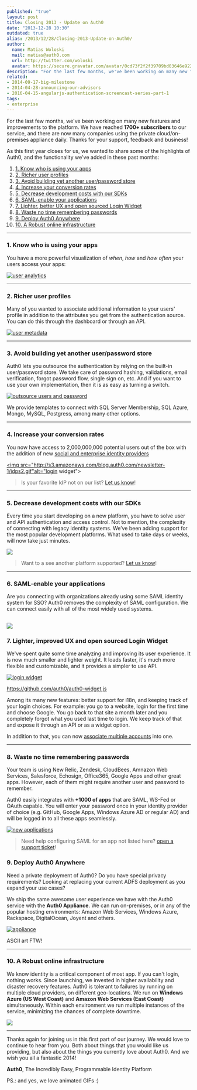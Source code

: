 ```yaml
---
published: "true"
layout: post
title: Closing 2013 - Update on Auth0
date: "2013-12-28 10:30"
outdated: true
alias: /2013/12/28/Closing-2013-Update-on-Auth0/
author:
  name: Matias Woloski
  mail: matias@auth0.com
  url: http://twitter.com/woloski
  avatar: https://secure.gravatar.com/avatar/0cd73f2f2f39709bd03646e9225cc3d3?s=60
description: "For the last few months, we've been working on many new features and improvements to the platform."
related:
- 2014-09-17-big-milestone
- 2014-04-28-announcing-our-advisors
- 2016-04-15-angularjs-authentication-screencast-series-part-1
tags:
- enterprise
---
```



For the last few months, we've been working on many new features and improvements to the platform.
We have reached **1700+ subscribers** to our service, and there are now many companies using the private cloud/on-premises appliance daily. Thanks for your support, feedback and business!

As this first year closes for us, we wanted to share some of the highlights of Auth0, and the functionality we've added in these past months:

<ol style="font-size: 14px;">
  <li><a href="#1">1. Know who is using your apps</a></li>
  <li><a href="#2">2. Richer user profiles</a></li>
  <li><a href="#3">3. Avoid building yet another user/password store</a></li>
  <li><a href="#4">4. Increase your conversion rates</a></li>
  <li><a href="#5">5. Decrease development costs with our SDKs</a></li>
  <li><a href="#6">6. SAML-enable your applications</a></li>
  <li><a href="#7">7. Lighter, better UX and open sourced Login Widget</a></li>
  <li><a href="#8">8. Waste no time remembering passwords</a></li>
  <li><a href="#9">9. Deploy Auth0 Anywhere</a></li>
  <li><a href="#10">10. A Robust online infrastructure</a></li>
</ol>

<!-- more -->

---

<a name="1"></a>
### 1. Know who is using your apps
You have a more powerful visualization of _when_, _how_ and _how often_ your users access your apps:

[![user analytics](http://s3.amazonaws.com/blog.auth0.com/newsletter-1/user-details.gif)](http://s3.amazonaws.com/blog.auth0.com/newsletter-1/user-details.gif)

---

<a name="2"></a>
### 2. Richer user profiles
Many of you wanted to associate additional information to your users' profile in addition to the attributes you get from the authentication source. You can do this through the dashboard or through an API.

[![user metadata](http://dl.dropboxusercontent.com/u/21665105/user-actions.gif)](http://s3.amazonaws.com/blog.auth0.com/newsletter-1/user-actions.gif)

---

<a name="3"></a>
### 3. Avoid building yet another user/password store
Auth0 lets you outsource the authentication by relying on the built-in user/password store. We take care of password hashing, validations, email verification, forgot password flow, single sign on, etc.  And if you want to use your own implementation, then it is as easy as turning a switch.

[![outsource users and password](http://s3.amazonaws.com/blog.auth0.com/newsletter-1/database.gif)](http://s3.amazonaws.com/blog.auth0.com/newsletter-1/database.gif)

We provide templates to connect with SQL Server Membership, SQL Azure, Mongo, MySQL, Postgress, among many other options.

---

<a name="4"></a>
### 4. Increase your conversion rates
You now have access to 2,000,000,000 potential users out of the box with the addition of new [social and enterprise identity providers](https://docs.auth0.com/identityproviders)

<a href="http://s3.amazonaws.com/blog.auth0.com/newsletter-1/idps2.gif"><img src="http://s3.amazonaws.com/blog.auth0.com/newsletter-1/idps2.gif"alt="login widget"></a>

> Is your favorite IdP not on our list? [Let us know](https://support.auth0.com)!

---

<a name="5"></a>
### 5. Decrease development costs with our SDKs
Every time you start developing on a new platform, you have to solve user and API authentication and access control. Not to mention, the complexity of connecting with legacy identity systems. We’ve been adding support for the most popular development platforms. What used to take days or weeks, will now take just minutes.

[![](http://s3.amazonaws.com/blog.auth0.com/newsletter-1/te0SB53RLj.png)](http://s3.amazonaws.com/blog.auth0.com/newsletter-1/te0SB53RLj.png)

> Want to a see another platform supported? [Let us know](https://support.auth0.com)!

---

<a name="6"></a>
### 6. SAML-enable your applications
Are you connecting with organizations already using some SAML identity system for SSO? Auth0 removes the complexity of SAML configuration. We can connect easily with all of the most widely used systems.

[![](https://s3.amazonaws.com/blog.auth0.com/newsletter-1/logos-idps.png)]( https://s3.amazonaws.com/blog.auth0.com/newsletter-1/logos-idps.png)
---

<a name="7"></a>
### 7. Lighter, improved UX and open sourced Login Widget
We've spent quite some time analyzing and improving its user experience. It is now much smaller and lighter weight. It loads faster, it's much more flexible and customizable, and it provides a simpler to use API.

<a href="http://s3.amazonaws.com/blog.auth0.com/newsletter-1/testwidg41.gif"><img src="http://s3.amazonaws.com/blog.auth0.com/newsletter-1/testwidg41.gif"  alt="login widget"></a>

<https://github.com/auth0/auth0-widget.js>

Among its many new features: better support for i18n, and keeping track of your login choices. For example: you go to a website, login for the first time and choose Google. You go back to that site a month later and you completely forgot what you used last time to login. We keep track of that and expose it through an API or as a widget option.

In addition to that, you can now [associate multiple accounts](https://docs.auth0.com/link-accounts) into one.

---

<a name="8"></a>
### 8. Waste no time remembering passwords
Your team is using New Relic, Zendesk, CloudBees, Amnazon Web Services, Salesforce, Echosign, Office365, Google Apps and other great apps. However, each of them might require another user and password to remember.

Auth0 easily integrates with __+1000 of apps__ that are SAML, WS-Fed or OAuth capable. You will enter your password once in your identity provider of choice (e.g. GitHub, Google Apps, Windows Azure AD or regular AD) and will be logged in to all these apps seamlessly.

[![new applications](https://s3.amazonaws.com/blog.auth0.com/newsletter-1/rGEoPzk40n.png)](http://s3.amazonaws.com/blog.auth0.com/newsletter-1/rGEoPzk40n.png)

> Need help configuring SAML for an app not listed here? [open a support ticket](https://support.auth0.com)!

<a name="9"></a>
### 9. Deploy Auth0 Anywhere
Need a private deployment of Auth0? Do you have special privacy requirements? Looking at replacing your current ADFS deployment as you expand your use cases?

We ship the same awesome user experience we have with the Auth0 service with the __Auth0 Appliance__. We can run on-premises, or in any of the popular hosting environments: Amazon Web Services, Windows Azure, Rackspace, DigitalOcean, Joyent and others.

[![appliance](http://s3.amazonaws.com/blog.auth0.com/newsletter-1/6qEyXQC65J.png)](http://s3.amazonaws.com/blog.auth0.com/newsletter-1/6qEyXQC65J.png)

ASCII art FTW!

---

<a name="10"></a>
### 10. A Robust online infrastructure
We know identity is a critical component of most app. If you can't login, nothing works. Since launching, we invested in higher availability and disaster recovery features. Auth0 is tolerant to failures by running on multiple cloud providers, on different geo-locations. We run on __Windows Azure (US West Coast)__ and __Amazon Web Services (East Coast)__ simultaneously. Within each environment we run multiple instances of the service, minimizing the chances of complete downtime.

[![](http://s3.amazonaws.com/blog.auth0.com/newsletter-1/auth0-infrastructure.png)](https://auth0.com/trust)

---

Thanks again for joining us in this first part of our journey. We would love to continue to hear from you. Both about things that you would like us providing, but also about the things you currently love about Auth0. And we wish you all a fantastic 2014!

**Auth0**, The Incredibly Easy, Programmable Identity Platform

PS.: and yes, we love animated GIFs :)
